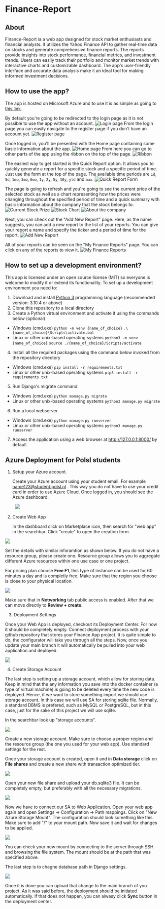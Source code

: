 # Finance-Report

## About

Finance-Report ia a web app designed for stock market enthusiasts and financial analysts. It utilizes the Yahoo Finance API to gather real-time data on stocks and generate comprehensive finance reports. The reports provide insights into stock performance, financial metrics, and investment trends. Users can easily track their portfolio and monitor market trends with interactive charts and customizable dashboard. The app's user-friendly interface and accurate data analysis make it an ideal tool for making informed investment decisions.

## How to use the app?

The app is hosted on Microsoft Azure and to use it is as simple as going to [this link](https://finance-reports.azurewebsites.net/).

By default you're going to be redirected to the login page as it is not possible to use the app without an account.
![Login page](./img/login_page.png)
From the login page you can easily navigate to the register page if you don't have an account yet.
![Register page](./img/register_page.png)

Once logged in, you'll be presented with the Home page containing some basic information about the app.
![Home page](./img/home_page.png)
From here you can go to other parts of the app using the ribbon on the top of the page.
![Ribbon](./img/ribbon.png)

The easiest way to get started is the Quick Report option. It allows you to quickly generate a report for a specific stock and a specific period of time. Just use the form at the top of the page. The available time periods are `1d`, `5d`, `1mo`, `3mo`, `6mo`, `1y`, `2y`, `5y`, `10y`, `ytd` and `max`.
![Quick Report Form](./img/report_form.png)

The page is going to refresh and you're going to see the current price of the selected stock as well as a chart representing how the prices were changing throughout the specified period of time and a quick summary with basic information about the company that the stock belongs to.
![Current Stock Prize](./img/report_price.png)
![Stock Chart](./img/report_chart.png)
![About the company](./img/report_about.png)

Next, you can check out the "Add New Report" page. Here, as the name suggests, you can add a new report to the list of your reports. You can give your report a name and specify the ticker and a period of time for the report.
![Add New Report](./img/add_report_page.png)

All of your reports can be seen on the "My Finance Reports" page. You can click on any of the reports to view it.
![My Finance Reports](./img/my_reports_page.png)

## How to set up a development environment?

This app is licensed under an open source license (MIT) so everyone is welcome to modify it or extend its functionality. To set up a development environment you need to:

1. Download and install [Python 3](https://www.python.org/downloads/) programming language (recommended version: 3.10.4 or above)
2. Clone this repository to a local directory
3. Create a Python virtual environment and activate it using the commands below (optional)
- Windows (cmd.exe)
  `python -m venv {name_of_choice}`
  `.\{name_of_choice}\Scripts\activate.bat`
- Linux or other unix-based operating systems
  `python3 -m venv {name_of_choice}`
  `source ./{name_of_choice}/Scripts/activate`
4. Install all the required packages using the command below invoked from the repository directory
- Windows (cmd.exe)
  `pip install -r requirements.txt`
- Linux or other unix-based operating systems
  `pip3 install -r requirements.txt`
5. Run Django's migrate command
- Windows (cmd.exe)
  `python manage.py migrate`
- Linux or other unix-based operating systems
  `python3 manage.py migrate`
6. Run a local webserver
- Windows (cmd.exe)
  `python manage.py runserver`
- Linux or other unix-based operating systems
  `python3 manage.py runserver`
7. Access the application using a web browser at http://127.0.0.1:8000/ by default

## Azure Deployment for Polsl students

1. Setup your Azure account.
   
   Create your Azure account using your student email. For example name123@student.polsl.pl . This way you do not have to use your credit card in order to use Azure Cloud. Once logged in, you should see the Azure dashboard. 

        ![](C:\Users\Szymon\Desktop\Projects\Finance-Report\img\azure_home_panel.png)    

2. Create Web App
   
   In the dashboard click on Marketplace icon, then search for "web app" in the searchbar. Click "create" to open the creation form. 



![](C:\Users\Szymon\Desktop\Projects\Finance-Report\img\marketplace_webapp.png)



Set the details with similar inforamtion as shown below. If you do not have a resource group, please create one. Resource group allows you to aggregate different Azure resources within one use case or one project. 

For pricing plan choose **Free F1**, this type of instance can be used for 60 minutes a day and is completly free. Make sure that the region you choose is close to your physical location. 



![](C:\Users\Szymon\Desktop\Projects\Finance-Report\img\webapp_form_basics.png)



Make sure that in **Networking** tab public access is enabled. After that we can move directly to **Review + create**. 



   3. Deployment Settings

Once your Web App is deployed, checkout its Deployment Center. For now it should be completely empty. Connect deployment process with your github repository that stores your Finance App project. It is quite simple to do, the configurator will take you through all the steps. Now, once you update your main branch it will automatically be pulled into your web application and deployed. 



![](C:\Users\Szymon\Desktop\Projects\Finance-Report\img\deployment_center.png)



4. Create Storage Account 

The last step is setting up a storage account, which allow for storing data. Keep in mind that the any information you save into the docker container (a type of virtual machine) is going to be deleted every time the new code is deployed. Hence, if we want to store something import we should use storage account. In this case we will use SA for storing sqlite file. Normally, a standard DBMS is prefered, such as MySQL or PostgreSQL, but in this case, just for the sake of this project we will use sqlite. 



In the searchbar look up "storage accounts".



![](C:\Users\Szymon\Desktop\Projects\Finance-Report\img\storage_account.png)



Create a new storage account. Make sure to choose a proper region and the resource group (the one you used for your web app). Use standard settings for the rest.



Once your storage account is created, open it and in **Data storage** click on **File shares** and create a new share with transaction optimized tier.



![](C:\Users\Szymon\Desktop\Projects\Finance-Report\img\new_file_share.png)



Open your new file share and upload your db.sqlite3 file. It can be completely empty, but preferably with all the necessary migrations. 



![](C:\Users\Szymon\Desktop\Projects\Finance-Report\img\sqlite_upload.png)



Now we have to connect our SA to Web Application. Open your web app again and open Settings -> Configuration -> Path mappings. Click on "New Azure Storage Mount". The configuration should look something like this. Make sure to add "/" to your mount path. Now save it and wait for changes to be applied.



![](C:\Users\Szymon\Desktop\Projects\Finance-Report\img\add_path_mapping.png)



You can check your new mount by connecting to the server through SSH and browsing the file system. The mount should be at the path that was specified above. 



The last step is to chagne database path in Django settings. 



![](C:\Users\Szymon\Desktop\Projects\Finance-Report\img\sql_path.png)



Once it is done you can upload that change to the main branch of you project. As it was said before, the deployment should be initiated automatically. If that does not happen, you can alwasy click **Sync** button in the deployment center.


